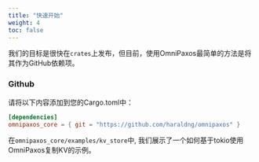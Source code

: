 ```yaml
---
title: "快速开始"
weight: 4
toc: false
---
```

我们的目标是很快在`crates`上发布，但目前，使用OmniPaxos最简单的方法是将其作为GitHub依赖项。

<!-- ## Setting up Rust
It is recommended to run OmniPaxos on a *nightly* version of the Rust toolchain.

We recommend using the [rustup](https://rustup.rs/) tool to easily install the latest nightly version of rust and keep it updated. Instructions should be on the screen once rustup is downloaded.

> **Using the nightly toolchain:** Rustup can be configured to default to the nightly toolchain by running `rustup default nightly`. 

## Cargo

Add OmniPaxos to your cargo project as a dependency:

```toml
[dependencies]
omnipaxos = "LATEST_VERSION"
```
The latest version can be found on [crates.io](https://crates.io/crates/omnipaxos). -->

### Github

<!--You can also point cargo to the latest [Github](https://github.com/haraldng/omnipaxos) master version, instead of a release.  -->
请将以下内容添加到您的Cargo.toml中：

```toml
[dependencies]
omnipaxos_core = { git = "https://github.com/haraldng/omnipaxos" }
```

在`omnipaxos_core/examples/kv_store`中, 我们展示了一个如何基于tokio使用OmniPaxos复制KV的示例。